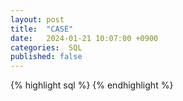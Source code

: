```yaml
---
layout: post
title:  "CASE"
date:   2024-01-21 10:07:00 +0900
categories:  SQL
published: false
---
```


{% highlight sql %}
{% endhighlight %}